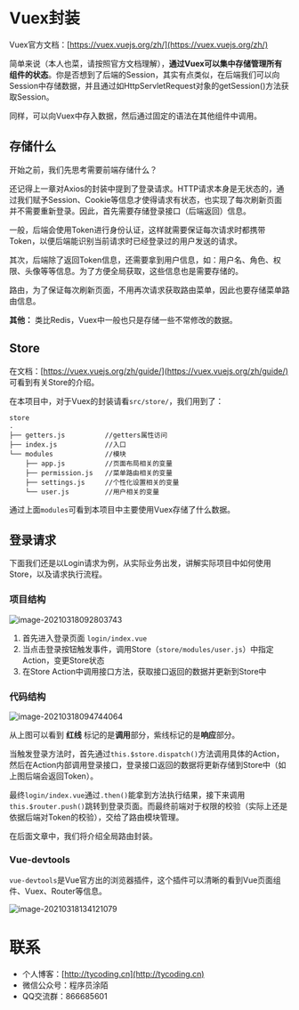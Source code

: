# Vuex封装

Vuex官方文档：[https://vuex.vuejs.org/zh/](https://vuex.vuejs.org/zh/)

简单来说（本人也菜，请按照官方文档理解），**通过Vuex可以集中存储管理所有组件的状态**。你是否想到了后端的Session，其实有点类似，在后端我们可以向Session中存储数据，并且通过如HttpServletRequest对象的getSession()方法获取Session。

同样，可以向Vuex中存入数据，然后通过固定的语法在其他组件中调用。

## 存储什么

开始之前，我们先思考需要前端存储什么？

还记得上一章对Axios的封装中提到了登录请求。HTTP请求本身是无状态的，通过我们赋予Session、Cookie等信息才使得请求有状态，也实现了每次刷新页面并不需要重新登录。因此，首先需要存储登录接口（后端返回）信息。

一般，后端会使用Token进行身份认证，这样就需要保证每次请求时都携带Token，以便后端能识别当前请求时已经登录过的用户发送的请求。

其次，后端除了返回Token信息，还需要拿到用户信息，如：用户名、角色、权限、头像等等信息。为了方便全局获取，这些信息也是需要存储的。

路由，为了保证每次刷新页面，不用再次请求获取路由菜单，因此也要存储菜单路由信息。

**其他：** 类比Redis，Vuex中一般也只是存储一些不常修改的数据。

## Store

在文档：[https://vuex.vuejs.org/zh/guide/](https://vuex.vuejs.org/zh/guide/) 可看到有关Store的介绍。

在本项目中，对于Vuex的封装请看`src/store/`，我们用到了：

```
store
.
├── getters.js			//getters属性访问
├── index.js			//入口
└── modules				//模块
    ├── app.js			//页面布局相关的变量
    ├── permission.js	//菜单路由相关的变量
    ├── settings.js		//个性化设置相关的变量
    └── user.js			//用户相关的变量
```

通过上面`modules`可看到本项目中主要使用Vuex存储了什么数据。

## 登录请求

下面我们还是以Login请求为例，从实际业务出发，讲解实际项目中如何使用Store，以及请求执行流程。

### 项目结构

![image-20210318092803743](http://tycoding.cn/imgs/20210318092803.png)

1. 首先进入登录页面 `login/index.vue`
2. 当点击登录按钮触发事件，调用Store（`store/modules/user.js`）中指定Action，变更Store状态
3. 在Store Action中调用接口方法，获取接口返回的数据并更新到Store中

### 代码结构

![image-20210318094744064](http://tycoding.cn/imgs/20210318094744.png)

从上图可以看到 **红线** 标记的是**调用**部分，紫线标记的是**响应**部分。

当触发登录方法时，首先通过`this.$store.dispatch()`方法调用具体的Action，然后在Action内部调用登录接口，登录接口返回的数据将更新存储到Store中（如上图后端会返回Token）。

最终`login/index.vue`通过`.then()`能拿到方法执行结果，接下来调用`this.$router.push()`跳转到登录页面。而最终前端对于权限的校验（实际上还是依据后端对Token的校验），交给了路由模块管理。

在后面文章中，我们将介绍全局路由封装。

### Vue-devtools

`vue-devtools`是Vue官方出的浏览器插件，这个插件可以清晰的看到Vue页面组件、Vuex、Router等信息。

![image-20210318134121079](http://tycoding.cn/imgs/20210318134126.png)



# 联系

- 个人博客：[http://tycoding.cn](http://tycoding.cn)
- 微信公众号：程序员涂陌
- QQ交流群：866685601
